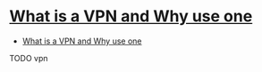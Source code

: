 # [What is a VPN and Why use one](https://proprivacy.com/vpn/guides/what-is-vpn-beginners-guide)

- [What is a VPN and Why use one](#what-is-a-vpn-and-why-use-one)













TODO vpn